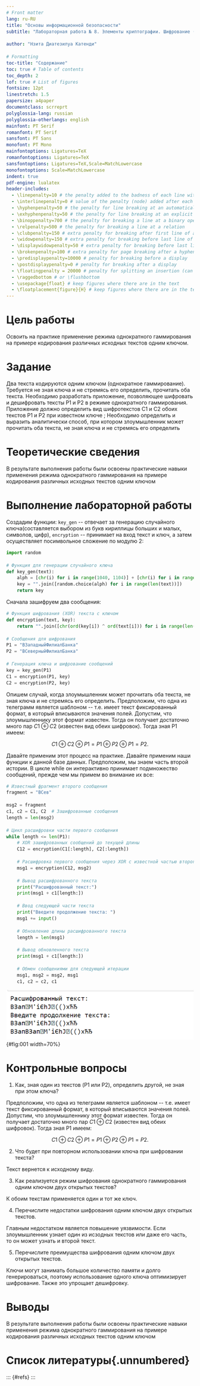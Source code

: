 ```yaml
---
# Front matter
lang: ru-RU
title: "Основы информационной безопасности"
subtitle: "Лабораторная работа № 8. Элементы криптографии. Шифрование (кодирование) различных исходных текстов одним ключом"

author: "Нзита Диатезилуа Катенди"

# Formatting
toc-title: "Содержание"
toc: true # Table of contents
toc_depth: 2
lof: true # List of figures
fontsize: 12pt
linestretch: 1.5
papersize: a4paper
documentclass: scrreprt
polyglossia-lang: russian
polyglossia-otherlangs: english
mainfont: PT Serif
romanfont: PT Serif
sansfont: PT Sans
monofont: PT Mono
mainfontoptions: Ligatures=TeX
romanfontoptions: Ligatures=TeX
sansfontoptions: Ligatures=TeX,Scale=MatchLowercase
monofontoptions: Scale=MatchLowercase
indent: true
pdf-engine: lualatex
header-includes:
  - \linepenalty=10 # the penalty added to the badness of each line within a paragraph (no associated penalty node) Increasing the υalue makes tex try to haυe fewer lines in the paragraph.
  - \interlinepenalty=0 # υalue of the penalty (node) added after each line of a paragraph.
  - \hyphenpenalty=50 # the penalty for line breaking at an automatically inserted hyphen
  - \exhyphenpenalty=50 # the penalty for line breaking at an explicit hyphen
  - \binoppenalty=700 # the penalty for breaking a line at a binary operator
  - \relpenalty=500 # the penalty for breaking a line at a relation
  - \clubpenalty=150 # extra penalty for breaking after first line of a paragraph
  - \widowpenalty=150 # extra penalty for breaking before last line of a paragraph
  - \displaywidowpenalty=50 # extra penalty for breaking before last line before a display math
  - \brokenpenalty=100 # extra penalty for page breaking after a hyphenated line
  - \predisplaypenalty=10000 # penalty for breaking before a display
  - \postdisplaypenalty=0 # penalty for breaking after a display
  - \floatingpenalty = 20000 # penalty for splitting an insertion (can only be split footnote in standard LaTeX)
  - \raggedbottom # or \flushbottom
  - \usepackage{float} # keep figures where there are in the text
  - \floatplacement{figure}{H} # keep figures where there are in the text
---
```


# Цель работы

Освоить на практике применение режима однократного гаммирования на примере кодирования различных исходных текстов одним ключом.

# Задание 

Два текста кодируются одним ключом (однократное гаммирование). Требуется не зная ключа и не стремясь его определить, прочитать оба текста. Необходимо разработать приложение, позволяющее шифровать и дешифровать тексты P1 и P2 в режиме однократного гаммирования. Приложение должно определить вид шифротекстов C1 и C2 обоих текстов P1 и P2 при известном ключе ; Необходимо определить и выразить аналитически способ, при котором злоумышленник может прочитать оба текста, не зная ключа и не стремясь его определить

# Теоретические сведения

В результате выполнения работы были освоены практические навыки применения режима однократного гаммирования на примере кодирования различных исходных текстов одним ключом

# Выполнение лабораторной работы

Создадим функции: `key_gen` -- отвечает за генерацию случайного ключа(составляется выбором из букв кириллицы больших и малых, символов, цифр), `encryption` -- принимает на вход текст и ключ, а затем осуществляет посимвольное сложение по модулю 2:

```py
import random

# Функция для генерации случайного ключа
def key_gen(text):
    alph = [chr(i) for i in range(1040, 1104)] + [chr(i) for i in range(33, 64)]  # Кириллица и символы
    key = "".join([random.choice(alph) for i in range(len(text))])
    return key
```
Сначала зашифруем два сообщения:

```py
# Функция шифрования (XOR) текста с ключом
def encryption(text, key):
    return "".join([chr(ord(key[i]) ^ ord(text[i])) for i in range(len(key))])

# Сообщения для шифрования
P1 = "ВЗападныйФилиалБанка"
P2 = "ВСеверныйФилиалБанка"

# Генерация ключа и шифрование сообщений
key = key_gen(P1)
C1 = encryption(P1, key)
C2 = encryption(P2, key)
```

Опишем случай, когда злоумышленник может прочитать оба текста, не зная ключа и не стремясь его определить. Предположим, что одна из телеграмм является шаблоном -- т.е. имеет текст фиксированный формат, в который вписываются значения полей. Допустим, что злоумышленнику этот формат известен. Тогда он получает достаточно много пар $C1 \oplus C2$ (известен вид обеих шифровок). Тогда зная P1 имеем:

$$
C1 \oplus C2 \oplus P1 = P1 \oplus P2 \oplus P1 = P2. 
$$

Давайте применим этот процесс на практике.
Давайте применим наши функции к данной базе данных. Предположим, мы знаем часть второй истории. В цикле while он интерактивно принимает подмножество сообщений, прежде чем мы примем во внимание их все:

```py
# Известный фрагмент второго сообщения
fragment = "ВСев"

msg2 = fragment
c1, c2 = C1, C2  # Зашифрованные сообщения
length = len(msg2)

# Цикл расшифровки части первого сообщения
while length <= len(P1):
    # XOR зашифрованных сообщений до текущей длины
    C12 = encryption(C1[:length], C2[:length])
    
    # Расшифровка первого сообщения через XOR с известной частью второго сообщения
    msg1 = encryption(C12, msg2)
    
    # Вывод расшифрованного текста
    print("Расшифрованный текст:")
    print(msg1 + c1[length:])
    
    # Ввод следующей части текста
    print("Введите продолжение текста: ")
    msg1 += input()
    
    # Обновление длины расшифрованного текста
    length = len(msg1)
    
    # Вывод обновленного текста
    print(msg1 + c1[length:])
    
    # Обмен сообщениями для следующей итерации
    msg1, msg2 = msg2, msg1
    c1, c2 = c2, c1

```
![ Результаты работы программы](image/1.png){#fig:001 width=70%}

# Контрольные вопросы

1. Как, зная один из текстов (P1 или P2), определить другой, не зная при этом ключа?

Предположим, что одна из телеграмм является шаблоном -- т.е. имеет текст фиксированный формат, в который вписываются значения полей. Допустим, что злоумышленнику этот формат известен. Тогда он получает достаточно много пар $C1 \oplus C2$ (известен вид обеих шифровок). Тогда зная P1 имеем:

$$
C1 \oplus C2 \oplus P1 = P1 \oplus P2 \oplus P1 = P2. 
$$

2. Что будет при повторном использовании ключа при шифровании текста?

Текст вернется к исходному виду.

3. Как реализуется режим шифрования однократного гаммирования одним ключом двух открытых текстов?

К обоим текстам применяется один и тот же ключ.

4. Перечислите недостатки шифрования одним ключом двух открытых
текстов.

Главным недостатком является повышение уязвимости. Если злоумышленник узнает один из исзодных текстов или даже его часть, то он может узнать и второй текст.

5. Перечислите преимущества шифрования одним ключом двух открытых
текстов.

Ключи могут занимать большое количество памяти и долго генерироваться, поэтому использование одного ключа оптимизирует шифрование. Также это упрощает дешифровку.

# Выводы

В результате выполнения работы были освоены практические навыки применения режима однократного гаммирования на примере кодирования различных исходных текстов одним ключом

# Список литературы{.unnumbered}

::: {#refs}
:::


